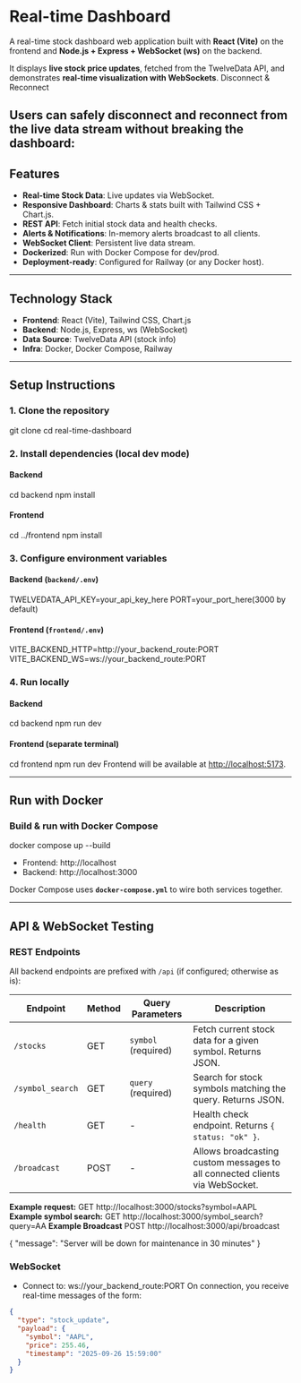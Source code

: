 # Real-time Dashboard

A real-time stock dashboard web application built with **React (Vite)** on the frontend and **Node.js + Express + WebSocket (ws)** on the backend.  

It displays **live stock price updates**, fetched from the TwelveData API, and demonstrates **real-time visualization with WebSockets**.
Disconnect & Reconnect

Users can safely disconnect and reconnect from the live data stream without breaking the dashboard:
---

## Features

- **Real-time Stock Data**: Live updates via WebSocket.  
- **Responsive Dashboard**: Charts & stats built with Tailwind CSS + Chart.js.  
- **REST API**: Fetch initial stock data and health checks.  
- **Alerts & Notifications**: In-memory alerts broadcast to all clients.  
- **WebSocket Client**: Persistent live data stream.  
- **Dockerized**: Run with Docker Compose for dev/prod.  
- **Deployment-ready**: Configured for Railway (or any Docker host).  

---

## Technology Stack

- **Frontend**: React (Vite), Tailwind CSS, Chart.js  
- **Backend**: Node.js, Express, ws (WebSocket)  
- **Data Source**: TwelveData API (stock info)  
- **Infra**: Docker, Docker Compose, Railway  

---

## Setup Instructions

### 1. Clone the repository
git clone <your-repo-url>
cd real-time-dashboard

### 2. Install dependencies (local dev mode)
#### Backend
cd backend
npm install
#### Frontend
cd ../frontend
npm install

### 3. Configure environment variables

#### Backend (`backend/.env`)
TWELVEDATA_API_KEY=your_api_key_here
PORT=your_port_here(3000 by default)


#### Frontend (`frontend/.env`)
VITE_BACKEND_HTTP=http://your_backend_route:PORT
VITE_BACKEND_WS=ws://your_backend_route:PORT

### 4. Run locally

#### Backend
cd backend
npm run dev
#### Frontend (separate terminal)
cd frontend
npm run dev
Frontend will be available at [http://localhost:5173](http://localhost:5173).  

---

## Run with Docker

### Build & run with Docker Compose
docker compose up --build

- Frontend: http://localhost  
- Backend: http://localhost:3000  

Docker Compose uses **`docker-compose.yml`** to wire both services together.  

---

## API & WebSocket Testing

### REST Endpoints
All backend endpoints are prefixed with `/api` (if configured; otherwise as is):

| Endpoint | Method | Query Parameters | Description |
|----------|--------|-----------------|-------------|
| `/stocks` | GET | `symbol` (required) | Fetch current stock data for a given symbol. Returns JSON. |
| `/symbol_search` | GET | `query` (required) | Search for stock symbols matching the query. Returns JSON. |
| `/health` | GET | - | Health check endpoint. Returns `{ status: "ok" }`. |
| `/broadcast`| POST | - | Allows broadcasting custom messages to all connected clients via WebSocket.|

**Example request:**
GET http://localhost:3000/stocks?symbol=AAPL
**Example symbol search:**
GET http://localhost:3000/symbol_search?query=AA
**Example Broadcast**
POST http://localhost:3000/api/broadcast 

  {
     "message": "Server will be down for maintenance in 30 minutes"
  }

### WebSocket
- Connect to: ws://your_backend_route:PORT
 On connection, you receive real-time messages of the form:
```json
{
  "type": "stock_update",
  "payload": {
    "symbol": "AAPL",
    "price": 255.46,
    "timestamp": "2025-09-26 15:59:00"
  }
}
```
